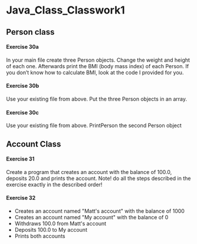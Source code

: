 # Java_Class_Classwork1

## Person class
#### Exercise 30a
In your main file create three Person objects. Change the weight and height of each one. Afterwards print the BMI (body mass index) of each Person. If you don’t know how to calculate BMI, look at the code I provided for you.
#### Exercise 30b
Use your existing file from above. Put the three Person objects in an array.
#### Exercise 30c
Use your existing file from above. PrintPerson the second Person object

## Account Class
#### Exercise 31
Create a program that creates an account with the balance of 100.0, deposits 20.0 and prints the account. Note! do all the steps described in the exercise exactly in the described order!
#### Exercise 32
- Creates an account named "Matt's account" with the balance of 1000
- Creates an account named "My account" with the balance of 0
- Withdraws 100.0 from Matt's account
- Deposits 100.0 to My account
- Prints both accounts
